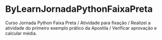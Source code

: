 # ByLearnJornadaPythonFaixaPreta
Curso Jornada Python Faixa Preta /
Atividade para fixação /
Realizei a atividade do primeiro exemplo prático da Apostila /
Verificar aprovação e calcular média.
